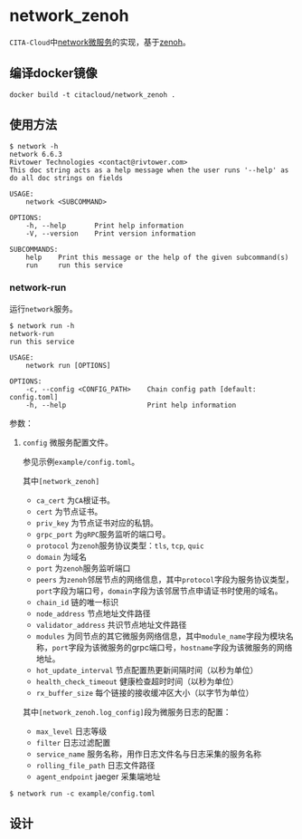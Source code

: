 # network_zenoh

`CITA-Cloud`中[network微服务](https://github.com/cita-cloud/cita_cloud_proto/blob/master/protos/network.proto)的实现，基于[zenoh](https://crates.io/crates/zenoh)。

## 编译docker镜像
```
docker build -t citacloud/network_zenoh .
```

## 使用方法

```
$ network -h
network 6.6.3
Rivtower Technologies <contact@rivtower.com>
This doc string acts as a help message when the user runs '--help' as do all doc strings on fields

USAGE:
    network <SUBCOMMAND>

OPTIONS:
    -h, --help       Print help information
    -V, --version    Print version information

SUBCOMMANDS:
    help    Print this message or the help of the given subcommand(s)
    run     run this service

```

### network-run

运行`network`服务。

```
$ network run -h
network-run 
run this service

USAGE:
    network run [OPTIONS]

OPTIONS:
    -c, --config <CONFIG_PATH>    Chain config path [default: config.toml]
    -h, --help                    Print help information

```

参数：
1. `config` 微服务配置文件。

    参见示例`example/config.toml`。

    其中`[network_zenoh]`
    * `ca_cert` 为`CA`根证书。
    * `cert` 为节点证书。
    * `priv_key` 为节点证书对应的私钥。
    * `grpc_port` 为`gRPC`服务监听的端口号。
    * `protocol` 为`zenoh`服务协议类型：`tls`, `tcp`, `quic`
    * `domain` 为域名
    * `port` 为`zenoh`服务监听端口
    * `peers` 为`zenoh`邻居节点的网络信息，其中`protocol`字段为服务协议类型，`port`字段为端口号，`domain`字段为该邻居节点申请证书时使用的域名。
    * `chain_id` 链的唯一标识
    * `node_address` 节点地址文件路径
    * `validator_address` 共识节点地址文件路径
    * `modules` 为同节点的其它微服务网络信息，其中`module_name`字段为模块名称，`port`字段为该微服务的grpc端口号，`hostname`字段为该微服务的网络地址。
    * `hot_update_interval` 节点配置热更新间隔时间（以秒为单位）
    * `health_check_timeout` 健康检查超时时间（以秒为单位）
    * `rx_buffer_size` 每个链接的接收缓冲区大小（以字节为单位）

    其中`[network_zenoh.log_config]`段为微服务日志的配置：
    * `max_level` 日志等级
    * `filter` 日志过滤配置
    * `service_name` 服务名称，用作日志文件名与日志采集的服务名称
    * `rolling_file_path` 日志文件路径
    * `agent_endpoint` jaeger 采集端地址


```
$ network run -c example/config.toml
```

## 设计

